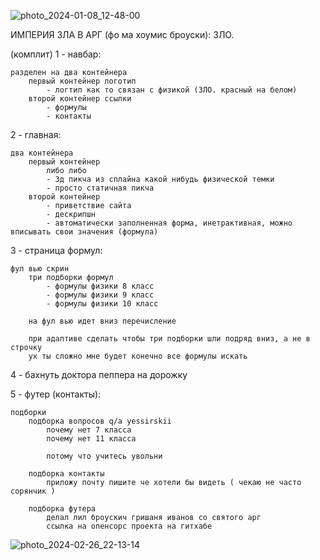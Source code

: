 ![photo_2024-01-08_12-48-00](https://github.com/GreaterBerg/ZLO/assets/125074932/75b18c4f-c324-4915-b1d9-4418b47308c1)



ИМПЕРИЯ ЗЛА В АРГ (фо ма хоумис броуски): ЗЛО.

(комплит) 1 - навбар:

    разделен на два контейнера
        первый контейнер логотип
            - логтип как то связан с физикой (ЗЛО. красный на белом)
        второй контейнер ссылки
            - формулы
            - контакты
    
2 - главная:

    два контейнера
        первый контейнер
            либо либо
            - 3д пикча из сплайна какой нибудь физической темки
            - просто статичная пикча
        второй контейнер
            - приветствие сайта
            - дескрипшн
            - автоматически заполненная форма, инетрактивная, можно вписывать свои значения (формула)

3 - страница формул:

    фул вью скрин
        три подборки формул
            - формулы физики 8 класс
            - формулы физики 9 класс
            - формулы физики 10 класс

        на фул вью идет вниз перечисление

        при адаптиве сделать чтобы три подборки шли подряд вниз, а не в строчку
        ух ты сложно мне будет конечно все формулы искать 

4 - бахнуть доктора пеппера на дорожку

5 - футер (контакты):

    подборки
        подборка вопросов q/a yessirskii
            почему нет 7 класса
            почему нет 11 класса

            потому что учитесь увольни
        
        подборка контакты
            приложу почту пишите че хотели бы видеть ( чекаю не часто сорянчик )

        подборка футера
            делал лил броускич гришаня иванов со святого арг 
            ссылка на опенсорс проекта на гитхабе
            

![photo_2024-02-26_22-13-14](https://github.com/GreaterBerg/ZLO/assets/125074932/a2a0351f-ea1d-4f1f-a821-abbc620af157)

